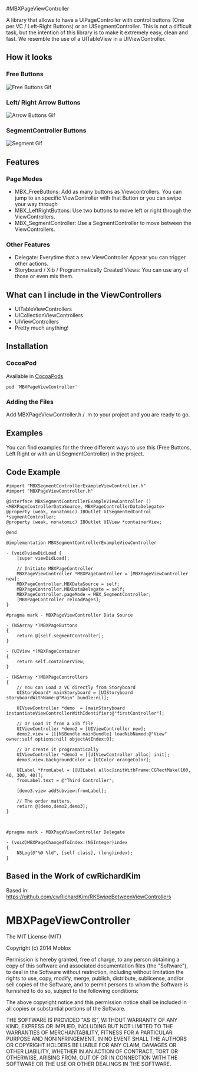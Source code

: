 #MBXPageViewController

A library that allows to have a UIPageController with control buttons (One per VC / Left-Right Buttons) or an UISegmentController. This is not a difficult task, but the intention of this library is to make it extremely easy, clean and fast. We resemble the use of a UITableView in a UIViewController.

## How it looks
### Free Buttons
![Free Buttons Gif](AnimatedGif/FreeButtons.gif)
### Left/ Right Arrow Buttons
![Arrow Buttons Gif](AnimatedGif/ArrowButtons.gif)
### SegmentController Buttons
![Segment Gif](AnimatedGif/Segment.gif)

## Features
### Page Modes
- MBX_FreeButtons: Add as many buttons as Viewcontrollers. You can jump to an specific ViewController with that Button or you can swipe your way through
- MBX_LeftRightButtons: Use two buttons to move left or right through the ViewControllers.
- MBX_SegmentController: Use a SegmentController to move between the ViewControllers.

### Other Features
- Delegate: Everytime that a new ViewController Appear you can trigger other actions.
- Storyboard / Xib / Programmatically Created Views: You can use any of those or even mix them.

## What can I include in the ViewControllers
- UITableViewControllers
- UICollectionViewControllers
- UIViewControllers
- Pretty much anything!

## Installation

### CocoaPod

Available in [CocoaPods](http://cocoapods.org/?q=MBXPageViewController)
```
pod 'MBXPageViewController'
```

### Adding the Files

Add MBXPageViewController.h / .m to your project and you are ready to go.

## Examples

You can find examples for the three different ways to use this (Free Buttons, Left Right or with an UISegmentController) in the project.

## Code Example

```
#import "MBXSegmentControllerExampleViewController.h"
#import "MBXPageViewController.h"

@interface MBXSegmentControllerExampleViewController () <MBXPageControllerDataSource, MBXPageControllerDataDelegate>
@property (weak, nonatomic) IBOutlet UISegmentedControl *segmentController;
@property (weak, nonatomic) IBOutlet UIView *containerView;

@end

@implementation MBXSegmentControllerExampleViewController

- (void)viewDidLoad {
    [super viewDidLoad];
    
    // Initiate MBXPageController
    MBXPageViewController *MBXPageController = [MBXPageViewController new];
    MBXPageController.MBXDataSource = self;
    MBXPageController.MBXDataDelegate = self;
    MBXPageController.pageMode = MBX_SegmentController;
    [MBXPageController reloadPages];
}

#pragma mark - MBXPageViewController Data Source

- (NSArray *)MBXPageButtons
{
    return @[self.segmentController];
}

- (UIView *)MBXPageContainer
{
    return self.containerView;
}

- (NSArray *)MBXPageControllers
{
    // You can Load a VC directly from Storyboard
    UIStoryboard* mainStoryboard = [UIStoryboard storyboardWithName:@"Main" bundle:nil];
    
    UIViewController *demo  = [mainStoryboard instantiateViewControllerWithIdentifier:@"firstController"];
    
    // Or Load it from a xib file
    UIViewController *demo2 = [UIViewController new];
    demo2.view = [[[NSBundle mainBundle] loadNibNamed:@"View" owner:self options:nil] objectAtIndex:0];
    
    // Or create it programatically
    UIViewController *demo3 = [[UIViewController alloc] init];
    demo3.view.backgroundColor = [UIColor orangeColor];
    
    UILabel *fromLabel = [[UILabel alloc]initWithFrame:CGRectMake(100, 40, 300, 40)];
    fromLabel.text = @"Third Controller";
    
    [demo3.view addSubview:fromLabel];
    
    // The order matters.
    return @[demo,demo2,demo3];
}



#pragma mark - MBXPageViewController Delegate

- (void)MBXPageChangedToIndex:(NSInteger)index
{
    NSLog(@"%@ %ld", [self class], (long)index);
}

```

## Based in the Work of cwRichardKim

Based in: https://github.com/cwRichardKim/RKSwipeBetweenViewControllers

MBXPageViewController
=====================

The MIT License (MIT)

Copyright (c) 2014 Moblox

Permission is hereby granted, free of charge, to any person obtaining a copy
of this software and associated documentation files (the "Software"), to deal
in the Software without restriction, including without limitation the rights
to use, copy, modify, merge, publish, distribute, sublicense, and/or sell
copies of the Software, and to permit persons to whom the Software is
furnished to do so, subject to the following conditions:

The above copyright notice and this permission notice shall be included in all
copies or substantial portions of the Software.

THE SOFTWARE IS PROVIDED "AS IS", WITHOUT WARRANTY OF ANY KIND, EXPRESS OR
IMPLIED, INCLUDING BUT NOT LIMITED TO THE WARRANTIES OF MERCHANTABILITY,
FITNESS FOR A PARTICULAR PURPOSE AND NONINFRINGEMENT. IN NO EVENT SHALL THE
AUTHORS OR COPYRIGHT HOLDERS BE LIABLE FOR ANY CLAIM, DAMAGES OR OTHER
LIABILITY, WHETHER IN AN ACTION OF CONTRACT, TORT OR OTHERWISE, ARISING FROM,
OUT OF OR IN CONNECTION WITH THE SOFTWARE OR THE USE OR OTHER DEALINGS IN THE
SOFTWARE.
